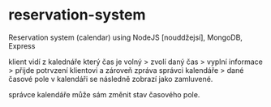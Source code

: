 # reservation-system
Reservation system (calendar) using NodeJS [nouddžejsí], MongoDB, Express 

klient vidí z kalednáře který čas je volný > zvolí daný čas > vyplní informace > přijde potrvzení klientovi a zároveň zpráva správci kalendáře > dané časové pole v kalendáři se následně zobrazí jako zamluvené.

správce kalendáře může sám změnit stav časového pole.

